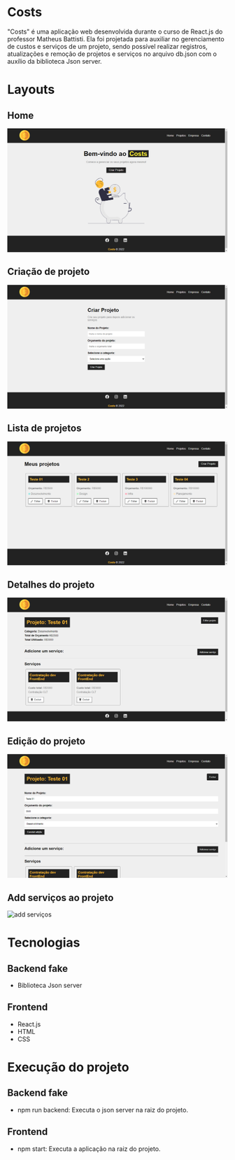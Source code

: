 # Costs
"Costs" é uma aplicação web desenvolvida durante o curso de React.js do professor Matheus Battisti. Ela foi projetada para auxiliar no gerenciamento de custos e serviços de um projeto, sendo possível realizar registros, atualizações e remoção de projetos e serviços no arquivo db.json com o auxílio da biblioteca Json server.

# Layouts
## Home
![home](https://github.com/juniorbohry/Assets/blob/main/costs/home.png)

## Criação de projeto
![cadastro de projeto](https://github.com/juniorbohry/Assets/blob/main/costs/cadastro%20de%20projeto.png)

## Lista de projetos
![lista de projetos](https://github.com/juniorbohry/Assets/blob/main/costs/Lista%20de%20projetos.png)

## Detalhes do projeto
![detalhes do projeto](https://github.com/juniorbohry/Assets/blob/main/costs/detalhes%20do%20projeto.png)

## Edição do projeto
![edição do projeto](https://github.com/juniorbohry/Assets/blob/main/costs/edi%C3%A7%C3%A3o%20do%20projeto.png)

## Add serviços ao projeto
![add serviços](https://github.com/juniorbohry/Assets/blob/main/costs/add%20servi%C3%A7o.png)

# Tecnologias
## Backend fake
- Biblioteca Json server

## Frontend
- React.js
- HTML
- CSS

# Execução do projeto
## Backend fake
- npm run backend:
Executa o json server na raiz do projeto.

## Frontend
- npm start:
Executa a aplicação na raiz do projeto.
